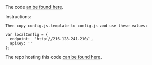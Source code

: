 The code [an be found here](https://github.com/philipashlock/datacatalog.js/archive/fix-config-filename.zip).  

Instructions:

````
Then copy config.js.template to config.js and use these values:

var localConfig = {
  endpoint:  'http://216.128.241.210/',
  apiKey: ''
};
````

The repo hosting this code [can be found here](https://github.com/philipashlock/datacatalog.js/archive/fix-config-filename.zip).  
